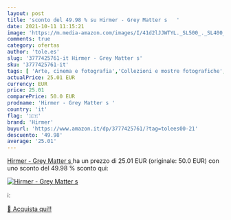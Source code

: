 ```yaml
---
layout: post
title: 'sconto del 49.98 % su Hirmer - Grey Matter s   '
date: 2021-10-11 11:15:21
image: 'https://m.media-amazon.com/images/I/41d2lJJWTYL._SL500_._SL400_.jpg'
comments: true
category: ofertas
author: 'tole.es'
slug: '3777425761-it Hirmer - Grey Matter s'
sku: '3777425761-it'
tags: [ 'Arte, cinema e fotografia','Collezioni e mostre fotografiche','Fotografia','Libri','Singoli fotografi','hirmer', ]
actualPrice: 25.01 EUR
currency: EUR
price: 25.01
comparePrice: 50.0 EUR
prodname: 'Hirmer - Grey Matter s '
country: 'it'
flag: '🇮🇹'
brand: 'Hirmer'
buyurl: 'https://www.amazon.it/dp/3777425761/?tag=tolees00-21'
descuento: '49.98'
average: '25.01'
---
```


[Hirmer - Grey Matter s ](https://www.amazon.it/dp/3777425761/?tag=tolees00-21) ha un prezzo di 25.01 EUR (originale: 50.0 EUR) con uno sconto del 49.98 % sconto qui:

[![Hirmer - Grey Matter s ](https://m.media-amazon.com/images/I/41d2lJJWTYL._SL500_._SL400_.jpg)](https://www.amazon.it/dp/3777425761/?tag=tolees00-21)

ℹ️:


[🛒 Acquista qui!!](https://www.amazon.it/dp/3777425761/?tag=tolees00-21)
